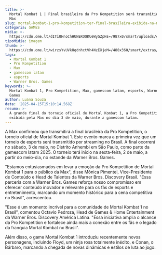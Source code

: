 ```yaml
---
title: >-
  Mortal Kombat 1 | Final brasileira da Pro Kompetition será transmitida pela
  Max
slug: mortal-kombat-1-pro-kompetition-ter-final-brasileira-exibida-na-max
categoria: GAMES
midia: >-
  https://cdn.ome.lt/dITi0HnoChHUNEROQKUeWyGZpHs=/987x0/smart/uploads/conteudo/fotos/OMELETE_CAPA_-_2025-04-15T115527.369.png
tipoMidia: imagem
thumb: >-
  https://cdn.ome.lt/wirzsYvUVkUqdnhctVh4NzEXjeM=/480x360/smart/extras/conteudos/omelete_THUMB_-_2025-04-15T115515.519.png
tags:
  - Mortal Kombat 1
  - Pro Kompetition
  - Max
  - gamescom latam
  - esports
  - Warner Bros. Games
keywords: >-
  Mortal Kombat 1, Pro Kompetition, Max, gamescom latam, esports, Warner Bros.
  Games
author: Luana Souza
data: '2025-04-15T15:10:14.568Z'
resumo: >-
  A grande final do torneio oficial de Mortal Kombat 1, a Pro Kompetition, será
  exibida pela Max no dia 3 de maio, durante a gamescom latam.
---
```


A Max confirmou que transmitirá a final brasileira da Pro Kompetition, o torneio oficial de Mortal Kombat 1. Este evento marca a primeira vez que um torneio de esports será transmitido por streaming no Brasil. A final ocorrerá no sábado, 3 de maio, no Distrito Anhembi em São Paulo, como parte da gamescom latam 2025. O torneio terá início na sexta-feira, 2 de maio, a partir do meio-dia, no estande da Warner Bros. Games.

"Estamos entusiasmados em levar a emoção da Pro Kompetition de Mortal Kombat 1 para o público da Max", disse Mônica Pimentel, Vice-Presidente de Conteúdo e Head de Talentos da Warner Bros. Discovery Brasil. "Essa parceria com a Warner Bros. Games reforça nosso compromisso em oferecer conteúdo inovador e relevante para os fãs de esports e entretenimento, marcando um momento histórico para a cena competitiva no Brasil", acrescentou.

"Esse é um momento incrível para a comunidade de Mortal Kombat 1 no Brasil", comentou Octavio Pedroza, Head de Games & Home Entertainment da Warner Bros. Discovery América Latina. "Essa iniciativa amplia o alcance da Pro Kompetition e fortalece ainda mais a conexão entre os fãs e o legado da franquia Mortal Kombat no Brasil".

Além disso, o game Mortal Kombat 1 introduziu recentemente novos personagens, incluindo Floyd, um ninja rosa totalmente inédito, e Conan, o Bárbaro, marcando a chegada de novas dinâmicas e estilos de luta ao jogo.
